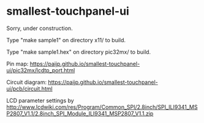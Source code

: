 # smallest-touchpanel-ui

Sorry, under construction.

Type "make sample1" on directory x11/ to build.

Type "make sample1.hex" on directory pic32mx/ to build.

Pin map: https://paijp.github.io/smallest-touchpanel-ui/pic32mx/lcdtp_port.html

Circuit diagram: https://paijp.github.io/smallest-touchpanel-ui/pcb/circuit.html

LCD parameter settings by http://www.lcdwiki.com/res/Program/Common_SPI/2.8inch/SPI_ILI9341_MSP2807_V1.1/2.8inch_SPI_Module_ILI9341_MSP2807_V1.1.zip
